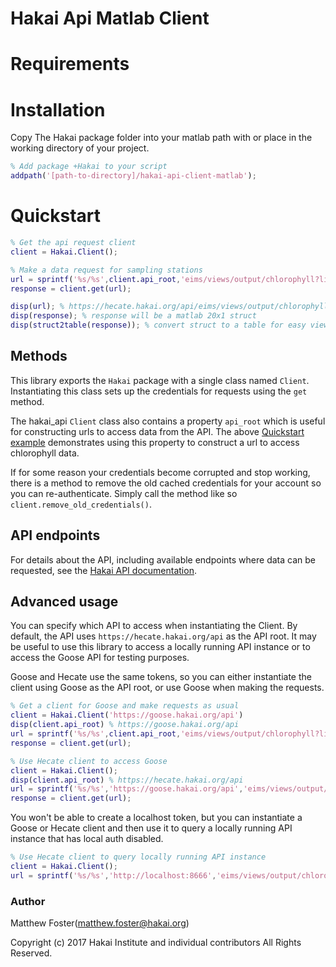 # Hakai Api Matlab Client

# Requirements

# Installation

Copy The Hakai package folder into your matlab path with or place in the working directory of your project.
```matlab
% Add package +Hakai to your script
addpath('[path-to-directory]/hakai-api-client-matlab');
```

# Quickstart

```matlab
% Get the api request client
client = Hakai.Client();

% Make a data request for sampling stations
url = sprintf('%s/%s',client.api_root,'eims/views/output/chlorophyll?limit=20');
response = client.get(url);

disp(url); % https://hecate.hakai.org/api/eims/views/output/chlorophyll...
disp(response); % response will be a matlab 20x1 struct
disp(struct2table(response)); % convert struct to a table for easy viewing
```

## Methods

This library exports the `Hakai` package with a single class named `Client`. Instantiating this class sets up the credentials for requests using the `get` method.

The hakai_api `Client` class also contains a property `api_root` which is useful for constructing urls to access data from the API. The above [Quickstart example](#quickstart) demonstrates using this property to construct a url to access chlorophyll data.

If for some reason your credentials become corrupted and stop working, there is a method to remove the old cached credentials for your account so you can re-authenticate. Simply call the method like so `client.remove_old_credentials()`.

## API endpoints

For details about the API, including available endpoints where data can be requested, see the [Hakai API documentation](https://github.com/HakaiInstitute/hakai-api).

## Advanced usage

You can specify which API to access when instantiating the Client. By default, the API uses `https://hecate.hakai.org/api` as the API root. It may be useful to use this library to access a locally running API instance or to access the Goose API for testing purposes.

Goose and Hecate use the same tokens, so you can either instantiate the client using Goose as the API root, or use Goose when making the requests.

```matlab
% Get a client for Goose and make requests as usual
client = Hakai.Client('https://goose.hakai.org/api')
disp(client.api_root) % https://goose.hakai.org/api
url = sprintf('%s/%s',client.api_root,'eims/views/output/chlorophyll?limit=20');
response = client.get(url);

% Use Hecate client to access Goose
client = Hakai.Client();
disp(client.api_root) % https://hecate.hakai.org/api
url = sprintf('%s/%s','https://goose.hakai.org/api','eims/views/output/chlorophyll?limit=20');
response = client.get(url);
```

You won't be able to create a localhost token, but you can instantiate a Goose or Hecate client and then use it to query a locally running API instance that has local auth disabled.

```matlab
% Use Hecate client to query locally running API instance
client = Hakai.Client();
url = sprintf('%s/%s','http://localhost:8666','eims/views/output/chlorophyll?limit=20');
```

### Author

Matthew Foster(matthew.foster@hakai.org)

Copyright (c) 2017 Hakai Institute and individual contributors All Rights Reserved.
